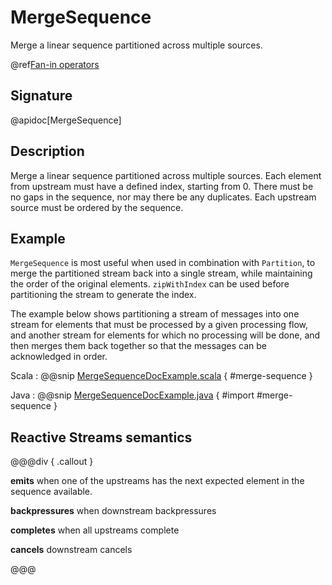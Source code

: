 # MergeSequence

Merge a linear sequence partitioned across multiple sources.

@ref[Fan-in operators](index.md#fan-in-operators)

## Signature

@apidoc[MergeSequence]

## Description

Merge a linear sequence partitioned across multiple sources. Each element from upstream must have a defined index,
starting from 0. There must be no gaps in the sequence, nor may there be any duplicates. Each upstream source must be
ordered by the sequence.

## Example

`MergeSequence` is most useful when used in combination with `Partition`, to merge the partitioned stream back into
a single stream, while maintaining the order of the original elements. `zipWithIndex` can be used before partitioning
the stream to generate the index.

The example below shows partitioning a stream of messages into one stream for elements that must be processed by a
given processing flow, and another stream for elements for which no processing will be done, and then merges them
back together so that the messages can be acknowledged in order.

Scala
:   @@snip [MergeSequenceDocExample.scala](/akka-docs/src/test/scala/docs/stream/operators/MergeSequenceDocExample.scala) { #merge-sequence }

Java
:   @@snip [MergeSequenceDocExample.java](/akka-docs/src/test/java/jdocs/stream/operators/MergeSequenceDocExample.java) { #import #merge-sequence }

## Reactive Streams semantics

@@@div { .callout }

**emits** when one of the upstreams has the next expected element in the sequence available.

**backpressures** when downstream backpressures

**completes** when all upstreams complete

**cancels** downstream cancels

@@@

